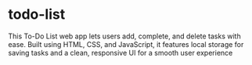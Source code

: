 # todo-list
This To-Do List web app lets users add, complete, and delete tasks with ease. Built using HTML, CSS, and JavaScript, it features local storage for saving tasks and a clean, responsive UI for a smooth user experience
